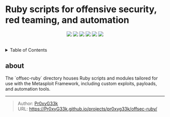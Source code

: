 # Ruby scripts for offensive security, red teaming, and automation

<!--   my-icons -->
<p align="center">
</a>
    <a href="https://github.com/offsec-ruby/src"><img src="https://img.shields.io/badge/status-Maintenance-orange.svg?style=for-the-badge"></a>
    <a href="https://github.com/Pr0xyG33k/offsec-ruby/graphs/contributors"><img src="https://img.shields.io/github/contributors/Pr0xyG33k/offsec-ruby?style=for-the-badge"></a>
    <a href="https://github.com/Pr0xyG33k/offsec-ruby/stargazers"><img src="https://img.shields.io/github/stars/Pr0xyG33k/offsec-ruby?style=for-the-badge"></a>
    <a href="https://github.com/Pr0xyG33k/offsec-ruby/network/members"><img src="https://img.shields.io/github/forks/Pr0xyG33k/offsec-ruby.svg?style=for-the-badge"></a>
    <a href="https://github.com/Pr0xyG33k/offsec-ruby/issues"><img src="https://img.shields.io/github/issues/Pr0xyG33k/offsec-ruby.svg?style=for-the-badge"></a>
    <a href="https://github.com/Pr0xyG33k/offsec-ruby/blob/master/LICENSE"><img src="https://img.shields.io/github/license/Pr0xyG33k/offsec-ruby.svg?style=for-the-badge"></a>
</p>

<!-- PROJECT SHIELDS -->
<!--
*** I'm using markdown "reference style" links for readability.
*** Reference links are enclosed in brackets [ ] instead of parentheses ( ).
*** See the bottom of this document for the declaration of the reference variables
*** for contributors-url, forks-url, etc. This is an optional, concise syntax you may use.
*** https://www.markdownguide.org/basic-syntax/#reference-style-links
-->
<br>

<!--   my-ticker -->
<!--
<p align="center">
<img src="https://capsule-render.vercel.app/api?type=waving&color=gradient&height=200&section=header&text=Operating%20Systems&fontSize=80&fontAlignY=35&animation=twinkling&fontColor=gradient" />
</p>
-->

<!-- TABLE OF CONTENTS -->
<details>
  <summary>Table of Contents</summary>
  <ol>
    <li><a href="#about">about</a></li>
    <li><a href="#projects">projects</a></li>
    <li><a href="#contributing">contributing</a></li>
    <li><a href="#license">license</a></li>
  </ol>
</details>

<!-- ABOUT -->
<h2>about</h2>
<div>
    The `offsec-ruby` directory houses Ruby scripts and modules tailored for use with the Metasploit Framework, including custom exploits, payloads, and automation tools.
</div>
<div align="center">
</div>



---

> Author: [Pr0xyG33k](https://github.com/Pr0xyG33k)  
> URL: https://Pr0xyG33k.github.io/projects/pr0xyg33k/offsec-ruby/  

